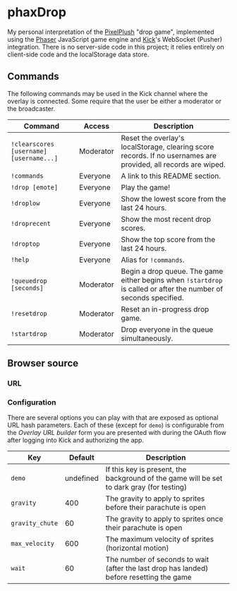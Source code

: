 # phaxDrop

My personal interpretation of the [PixelPlush] "drop game", implemented using
the [Phaser] JavaScript game engine and [Kick]'s WebSocket (Pusher) integration. There is
no server-side code in this project; it relies entirely on client-side code and
the localStorage data store.

## Commands

The following commands may be used in the Kick channel where the overlay is
connected. Some require that the user be either a moderator or the broadcaster.

| Command                                 | Access    | Description                                                                                                      |
| --------------------------------------- | --------- | ---------------------------------------------------------------------------------------------------------------- |
| `!clearscores [username] [username...]` | Moderator | Reset the overlay's localStorage, clearing score records. If no usernames are provided, all records are wiped.   |
| `!commands`                             | Everyone  | A link to this README section.                                                                                   |
| `!drop [emote]`                         | Everyone  | Play the game!                                                                                                   |
| `!droplow`                              | Everyone  | Show the lowest score from the last 24 hours.                                                                    |
| `!droprecent`                           | Everyone  | Show the most recent drop scores.                                                                                |
| `!droptop`                              | Everyone  | Show the top score from the last 24 hours.                                                                       |
| `!help`                                 | Everyone  | Alias for `!commands`.                                                                                           |
| `!queuedrop [seconds]`                  | Moderator | Begin a drop queue. The game either begins when `!startdrop` is called or after the number of seconds specified. |
| `!resetdrop`                            | Moderator | Reset an in-progress drop game.                                                                                  |
| `!startdrop`                            | Moderator | Drop everyone in the queue simultaneously.                                                                       |

## Browser source

### URL



### Configuration

There are several options you can play with that are exposed as optional URL
hash parameters. Each of these (except for `demo`) is configurable from the
_Overlay URL builder_ form you are presented with during the OAuth flow after
logging into Kick and authorizing the app.

| Key             | Default   | Description                                                                               |
| --------------- | --------- | ----------------------------------------------------------------------------------------- |
| `demo`          | undefined | If this key is present, the background of the game will be set to dark gray (for testing) |
| `gravity`       | 400       | The gravity to apply to sprites before their parachute is open                            |
| `gravity_chute` | 60        | The gravity to apply to sprites once their parachute is open                              |
| `max_velocity`  | 600       | The maximum velocity of sprites (horizontal motion)                                       |
| `wait`          | 60        | The number of seconds to wait (after the last drop has landed) before resetting the game  |

[Phaser]: https://phaser.io
[PixelPlush]: https://pixelplush.dev
[Kick]: https://kick.com

